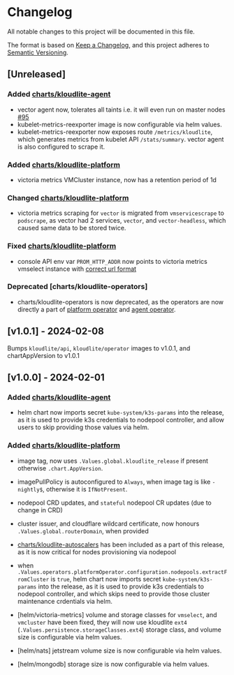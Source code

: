 # Changelog

All notable changes to this project will be documented in this file.

The format is based on [Keep a Changelog](https://keepachangelog.com/en/1.0.0/),
and this project adheres to [Semantic Versioning](https://semver.org/spec/v2.0.0.html).

## [Unreleased]

### Added [charts/kloudlite-agent]

- vector agent now, tolerates all taints i.e. it will even run on master nodes [#95](https://github.com/kloudlite/helm-charts/issues/95)
- kubelet-metrics-reexporter image is now configurable via helm values.
- kubelet-metrics-reexporter now exposes route `/metrics/kloudlite`, which generates metrics from kubelet API `/stats/summary`. vector agent is also configured to scrape it.

### Added [charts/kloudlite-platform]

- victoria metrics VMCluster instance, now has a retention period of 1d

### Changed [charts/kloudlite-platform]

- victoria metrics scraping for `vector` is migrated from `vmservicescrape` to `podscrape`, as vector had 2 services, `vector`, and `vector-headless`, which caused same data to be stored twice.

### Fixed [charts/kloudlite-platform]

- console API env var `PROM_HTTP_ADDR` now points to victoria metrics vmselect instance with [correct url format](https://docs.victoriametrics.com/cluster-victoriametrics/#url-format)

### Deprecated [charts/kloudlite-operators]

- charts/kloudlite-operators is now deprecated, as the operators are now directly a part of [platform operator](./charts/kloudlite-platform) and [agent operator](./charts/kloudlite-agent).

## [v1.0.1] - 2024-02-08

Bumps `kloudlite/api`, `kloudlite/operator` images to v1.0.1, and chartAppVersion to v1.0.1

## [v1.0.0] - 2024-02-01

### Added [charts/kloudlite-agent]
- helm chart now imports secret `kube-system/k3s-params` into the release, as it is used to provide k3s credentials to nodepool controller, and allow users to skip providing those values via helm.

### Added [charts/kloudlite-platform]

- image tag, now uses `.Values.global.kloudlite_release` if present otherwise `.chart.AppVersion`.
- imagePullPolicy is autoconfigured to `Always`, when image tag is like `-nightly$`, otherwise it is `IfNotPresent`.

- nodepool CRD updates, and `stateful` nodepool CR updates (due to change in CRD)
- cluster issuer, and cloudflare wildcard certificate, now honours `.Values.global.routerDomain`, when provided
- [charts/kloudlite-autoscalers] has been included as a part of this release, as it is now critical for nodes provisioning via nodepool
- when `.Values.operators.platformOperator.configuration.nodepools.extractFromCluster` is `true`, helm chart now imports secret `kube-system/k3s-params` into the release, as it is used to provide k3s credentials to nodepool controller, and which skips need to provide those cluster maintenance crdentials via helm.
- [helm/victoria-metrics] volume and storage classes for `vmselect`, and `vmcluster` have been fixed, they will now use kloudlite `ext4` (`.Values.persistence.storageClasses.ext4`) storage class, and volume size is configurable via helm values.
- [helm/nats] jetstream volume size is now configurable via helm values.
- [helm/mongodb] storage size is now configurable via helm values.

[charts/kloudlite-agent]: ./charts/kloudlite-agent
[charts/kloudlite-platform]: ./charts/kloudlite-platform
[charts/kloudlite-autoscalers]: ./charts/kloudlite-autoscalers
[crds]: ./crds
